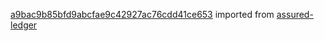 [a9bac9b85bfd9abcfae9c42927ac76cdd41ce653](https://github.com/insolar/assured-ledger/commit/a9bac9b85bfd9abcfae9c42927ac76cdd41ce653) imported from [assured-ledger](https://github.com/insolar/assured-ledger)
